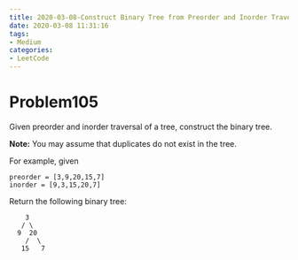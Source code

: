 ```yaml
---
title: 2020-03-08-Construct Binary Tree from Preorder and Inorder Traversal
date: 2020-03-08 11:31:16
tags:
- Medium
categories:
- LeetCode
---
```


# Problem105

Given preorder and inorder traversal of a tree, construct the binary tree.

**Note:**
You may assume that duplicates do not exist in the tree.

For example, given

```
preorder = [3,9,20,15,7]
inorder = [9,3,15,20,7]
```

Return the following binary tree:

```
    3
   / \
  9  20
    /  \
   15   7
```